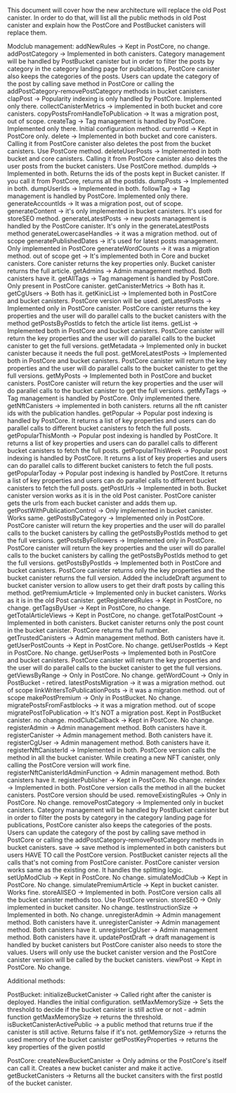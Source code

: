 This document will cover how the new architecture will replace the old Post canister. In order to do that, will list all the public methods in old Post canister and explain how the PostCore and PostBucket canisters will replace them.

Modclub management:
addNewRules -> Kept in PostCore, no change.
addPostCategory -> Implemented in both canisters. Category management will be handled by PostBucket canister but in order to filter the posts by category in the category landing page for publications, PostCore canister also keeps the categories of the posts. Users can update the category of the post by calling save method in PostCore or calling the addPostCategory-removePostCategory methods in bucket canisters.
clapPost -> Popularity indexing is only handled by PostCore. Implemented only there.
collectCanisterMetrics -> implemented in both bucket and core canisters.
copyPostsFromHandleToPublication -> It was a migration post, out of scope.
createTag -> Tag management is handled by PostCore. Implemented only there. Initial configuration method.
currentId -> Kept in PostCore only.
delete -> Implemented in both bucket and core canisters. Calling it from PostCore canister also deletes the post from the bucket canisters. Use PostCore method.
deleteUserPosts -> Implemented in both bucket and core canisters. Calling it from PostCore canister also deletes the user posts from the bucket canisters. Use PostCore method.
dumpIds -> Implemented in both. Returns the ids of the posts kept in Bucket canister. If you call it from PostCore, returns all the postIds.
dumpPosts -> Implemented in both.
dumpUserIds -> Implemented in both.
followTag -> Tag management is handled by PostCore. Implemented only there.
generateAccountIds -> It was a migration post, out of scope.
generateContent -> it's only implemented in bucket canisters. It's used for storeSEO method.
generateLatestPosts -> new posts management is handled by the PostCore canister. It's only in the generateLatestPosts method
generateLowercaseHandles -> it was a migration method. out of scope
generatePublishedDates -> it's used for latest posts management. Only implemented in PostCore
generateWordCounts -> it was a migration method. out of scope
get -> It's implemented both in Core and bucket canisters. Core canister returns the key properties only. Bucket canister returns the full article.
getAdmins -> Admin management method. Both canisters have it.
getAllTags -> Tag management is handled by PostCore. Only present in PostCore canister.
getCanisterMetrics -> Both has it.
getCgUsers -> Both has it.
getKinicList -> Implemented both in PostCore and bucket canisters. PostCore version will be used.
getLatestPosts -> Implemented only in PostCore canister. PostCore canister returns the key properties and the user will do parallel calls to the bucket canisters with the method getPostsByPostIds to fetch the article list items.
getList -> Implemented both in PostCore and bucket canisters. PostCore canister will return the key properties and the user will do parallel calls to the bucket canister to get the full versions.
getMetadata -> Implemented only in bucket canister because it needs the full post.
getMoreLatestPosts -> Implemented both in PostCore and bucket canisters. PostCore canister will return the key properties and the user will do parallel calls to the bucket canister to get the full versions.
getMyPosts -> Implemented both in PostCore and bucket canisters. PostCore canister will return the key properties and the user will do parallel calls to the bucket canister to get the full versions.
getMyTags -> Tag management is handled by PostCore. Only implemented there.
getNftCanisters -> implemented in both canisters. returns all the nft canister ids with the publication handles.
getPopular -> Popular post indexing is handled by PostCore. It returns a list of key properties and users can do parallel calls to different bucket canisters to fetch the full posts.
getPopularThisMonth -> Popular post indexing is handled by PostCore. It returns a list of key properties and users can do parallel calls to different bucket canisters to fetch the full posts.
getPopularThisWeek -> Popular post indexing is handled by PostCore. It returns a list of key properties and users can do parallel calls to different bucket canisters to fetch the full posts.
getPopularToday -> Popular post indexing is handled by PostCore. It returns a list of key properties and users can do parallel calls to different bucket canisters to fetch the full posts.
getPostUrls -> Implemented in both. Bucket canister version works as it is in the old Post canister. PostCore canister gets the urls from each bucket canister and adds them up.
getPostWithPublicationControl -> Only implemented in bucket canister. Works same.
getPostsByCategory -> Implemented only in PostCore. PostCore canister will return the key properties and the user will do parallel calls to the bucket canisters by calling the getPostsByPostIds method to get the full versions.
getPostsByFollowers -> Implemented only in PostCore. PostCore canister will return the key properties and the user will do parallel calls to the bucket canisters by calling the getPostsByPostIds method to get the full versions.
getPostsByPostIds -> Implemented both in PostCore and bucket canisters. PostCore canister returns only the key properties and the bucket canister returns the full version. Added the includeDraft argument to bucket canister version to allow users to get their draft posts by calling this method.
getPremiumArticle -> Implemented only in bucket canisters. Works as it is in the old Post canister.
getRegisteredRules -> Kept in PostCore, no change.
getTagsByUser -> Kept in PostCore, no change.
getTotalArticleViews -> Kept in PostCore, no change.
getTotalPostCount -> Implemented in both canisters. Bucket canister returns only the post count in the bucket canister. PostCore returns the full number.
getTrustedCanisters -> Admin management method. Both canisters have it.
getUserPostCounts -> Kept in PostCore. No change.
getUserPostIds -> Kept in PostCore. No change.
getUserPosts -> Implemented both in PostCore and bucket canisters. PostCore canister will return the key properties and the user will do parallel calls to the bucket canister to get the full versions.
getViewsByRange -> Only in PostCore. No change.
getWordCount -> Only in PostBucket - retired.
latestPostsMigration -> it was a migration method. out of scope
linkWritersToPublicationPosts -> it was a migration method. out of scope
makePostPremium -> Only in PostBucket. No change.
migratePostsFromFastblocks -> it was a migration method. out of scope
migratePostToPublication -> It's NOT a migration post. Kept in PostBucket canister. no change.
modClubCallback -> Kept in PostCore. No change.
registerAdmin -> Admin management method. Both canisters have it.
registerCanister -> Admin management method. Both canisters have it.
registerCgUser -> Admin management method. Both canisters have it.
registerNftCanisterId -> Implemented in both. PostCore version calls the method in all the bucket canister. While creating a new NFT canister, only calling the PostCore version will work fine.
registerNftCanisterIdAdminFunction -> Admin management method. Both canisters have it.
registerPublisher -> Kept in PostCore. No change.
reindex -> Implemented in both. PostCore version calls the method in all the bucket canisters. PostCore version should be used.
removeExistingRules -> Only in PostCore. No change.
removePostCategory -> Implemented only in bucket canisters. Category management will be handled by PostBucket canister but in order to filter the posts by category in the category landing page for publications, PostCore canister also keeps the categories of the posts. Users can update the category of the post by calling save method in PostCore or calling the addPostCategory-removePostCategory methods in bucket canisters.
save -> save method is implemented in both canisters but users HAVE TO call the PostCore version. PostBucket canister rejects all the calls that's not coming from PostCore canister. PostCore canister version works same as the existing one. It handles the splitting logic.
setUpModClub -> Kept in PostCore. No change.
simulateModClub -> Kept in PostCore. No change.
simulatePremiumArticle -> Kept in bucket canister. Works fine.
storeAllSEO -> Implemented in both. PostCore version calls all the bucket canister methods too. Use PostCore version.
storeSEO -> Only implemented in bucket cansiter. No change.
testInstructionSize -> Implemented in both. No change.
unregisterAdmin -> Admin management method. Both canisters have it.
unregisterCanister -> Admin management method. Both canisters have it.
unregisterCgUser -> Admin management method. Both canisters have it.
updatePostDraft -> draft management is handled by bucket canisters but PostCore canister also needs to store the values. Users will only use the bucket canister version and the PostCore canister version will be called by the bucket canisters.
viewPost -> Kept in PostCore. No change.


Additional methods:

PostBucket:
initializeBucketCanister -> Called right after the canister is deployed. Handles the initial configuration.
setMaxMemorySize -> Sets the threshold to decide if the bucket canister is still active or not - admin function
getMaxMemorySize -> returns the threshold.
isBucketCanisterActivePublic -> a public method that returns true if the canister is still active. Returns false if it's not.
getMemorySize -> returns the used memory of the bucket canister
getPostKeyProperties -> returns the key properties of the given postId


PostCore:
createNewBucketCanister -> Only admins or the PostCore's itself can call it. Creates a new bucket canister and make it active.
getBucketCanisters -> Returns all the bucket cansiters with the first postId of the bucket canister.



